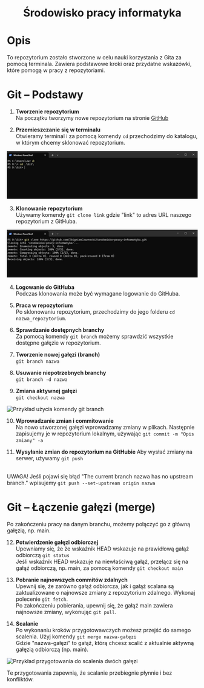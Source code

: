 <h1 align="center"> Środowisko pracy informatyka </h1> 

# Opis
To repozytorium zostało stworzone w celu nauki korzystania z Gita za pomocą terminala. Zawiera podstawowe kroki oraz przydatne wskazówki, które pomogą w pracy z repozytoriami.

# Git – Podstawy
1. <b> Tworzenie repozytorium </b></br>
Na początku tworzymy nowe repozytorium na stronie [GitHub](https://github.com)

2. <b> Przemieszczanie się w terminalu </b></br>
Otwieramy terminal i za pomocą komendy ``` cd ``` przechodzimy do katalogu, w którym chcemy sklonować repozytorium. </br>

![Przykład użycia komendy cd](img/cd.jpg?raw=true)

3. <b> Klonowanie repozytorium </b></br> 
Używamy komendy ``` git clone link ``` gdzie "link" to adres URL naszego repozytorium z GitHuba.

![Przykład użycia komendy git clone](img/git_clone.jpg?raw=true)

4. <b> Logowanie do GitHuba </b></br> 
Podczas klonowania może być wymagane logowanie do GitHuba.

5. <b> Praca w repozytorium </b></br> 
Po sklonowaniu repozytorium, przechodzimy do jego folderu ``` cd nazwa_repozytorium ```.

6. <b> Sprawdzanie dostępnych branchy </b></br> 
Za pomocą komendy ``` git branch ``` możemy sprawdzić wszystkie dostępne gałęzie w repozytorium.

7. <b> Tworzenie nowej gałęzi (branch) </b></br> 
``` git branch nazwa ```

8. <b> Usuwanie niepotrzebnych branchy </b></br> 
``` git branch -d nazwa ```

9. <b> Zmiana aktywnej gałęzi </b></br> 
``` git checkout nazwa ```

![Przykład użycia komendy git branch](img/git_branch.jpg?raw=true)

10. <b> Wprowadzanie zmian i commitowanie </b></br> 
Na nowo utworzonej gałęzi wprowadzamy zmiany w plikach. Następnie zapisujemy je w repozytorium lokalnym, używając ``` git commit -m "Opis zmiany" -a ```

11. <b> Wysyłanie zmian do repozytorium na GitHubie </b> 
Aby wysłać zmiany na serwer, używamy ```git push```

</br> UWAGA! Jeśli pojawi się błąd "The current branch nazwa has no upstream branch."
wpisujemy ``` git push --set-upstream origin nazwa ``` 

# Git – Łączenie gałęzi (merge)
Po zakończeniu pracy na danym branchu, możemy połączyć go z główną gałęzią, np. main.

12. <b> Potwierdzenie gałęzi odbiorczej </b></br> 
Upewniamy się, że że wskaźnik HEAD wskazuje na prawidłową gałąź odbiorczą ``` git status ``` </br>
Jeśli wskaźnik HEAD wskazuje na niewłaściwą gałąź, przełącz się na gałąź odbiorczą, np. main, za pomocą komendy ``` git checkout main ```

13. <b> Pobranie najnowszych commitów zdalnych </b></br> 
Upewnij się, że zarówno gałąź odbiorcza, jak i gałąź scalana są zaktualizowane o najnowsze zmiany z repozytorium zdalnego. Wykonaj polecenie ``` git fetch ```. </br>
Po zakończeniu pobierania, upewnij się, że gałąź main zawiera najnowsze zmiany, wykonując ``` git pull ```.

13. <b> Scalanie </b></br> 
Po wykonaniu kroków przygotowawczych możesz przejść do samego scalenia. Użyj komendy ``` git merge nazwa-gałęzi ``` </br>
Gdzie "nazwa-gałęzi" to gałąź, którą chcesz scalić z aktualnie aktywną gałęzią odbiorczą (np. main). </br>

![Przykład przygotowania do scalenia dwóch gałęzi](img/git_merge.jpg?raw=true)


Te przygotowania zapewnią, że scalanie przebiegnie płynnie i bez konfliktów.